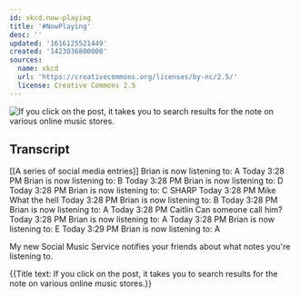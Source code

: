 ```yaml
---
id: xkcd.now-playing
title: '#NowPlaying'
desc: ''
updated: '1616125521449'
created: '1423036800000'
sources:
  name: xkcd
  url: 'https://creativecommons.org/licenses/by-nc/2.5/'
  license: Creative Commons 2.5
---
```

![If you click on the post, it takes you to search results for the note on various online music stores.](https://imgs.xkcd.com/comics/nowplaying.png)

## Transcript
[[A series of social media entries]]
Brian is now listening to: A
Today 3:28 PM
Brian is now listening to: B
Today 3:28 PM
Brian is now listening to: D
Today 3:28 PM
Brian is now listening to: C SHARP
Today 3:28 PM
Mike What the hell
Today 3:28 PM
Brian is now listening to: B
Today 3:28 PM
Brian is now listening to: A
Today 3:28 PM
Caitlin Can someone call him?
Today 3:28 PM
Brian is now listening to: A
Today 3:28 PM
Brian is now listening to: E
Today 3:29 PM
Brian is now listening to: A

My new Social Music Service notifies your friends about what notes you're listening to.

{{Title text: If you click on the post, it takes you to search results for the note on various online music stores.}}
